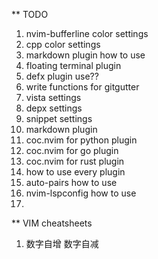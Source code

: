 ** TODO
1. nvim-bufferline color settings
2. cpp color settings
3. markdown plugin how to use
4. floating terminal plugin
5. defx plugin use??
6. write functions for gitgutter
7. vista settings
8. depx settings
9. snippet settings
10. markdown plugin
11. coc.nvim for python plugin
12. coc.nvim for go plugin
13. coc.nvim for rust plugin
14. how to use every plugin
15. auto-pairs how to use
16. nvim-lspconfig how to use
17. 

** VIM cheatsheets
1. <C-a> 数字自增 <C-x> 数字自减
